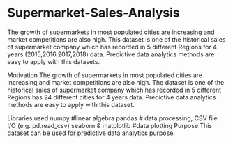# Supermarket-Sales-Analysis
The growth of supermarkets in most populated cities are increasing and market competitions are also high. This dataset is one of the historical sales of supermarket company which has recorded in 5 different Regions for 4 years (2015,2016,2017,2018) data. Predictive data analytics methods are easy to apply with this datasets.

Motivation
The growth of supermarkets in most populated cities are increasing and market competitions are also high. The dataset is one of the historical sales of supermarket company which has recorded in 5 different Regions has 24 different cities for 4 years data. Predictive data analytics methods are easy to apply with this dataset.

Libraries used
numpy #linear algebra
pandas # data processing, CSV file I/O (e.g. pd.read_csv)
seaborn & matplotlib #data plotting
Purpose
This dataset can be used for predictive data analytics purpose.

